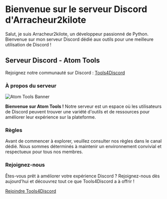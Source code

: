 # Bienvenue sur le serveur Discord d'Arracheur2kilote

Salut, je suis Arracheur2kilote, un développeur passionné de Python. Bienvenue sur mon serveur Discord dédié aux outils pour une meilleure utilisation de Discord !

## Serveur Discord - Atom Tools

Rejoignez notre communauté sur Discord : [Tools4Discord](https://discord.gg/toolsfr)

### À propos du serveur

![Atom Tools Banner](https://cdn.discordapp.com/avatars/1110621699285729420/49903c58a1d02fe1066626f0dcde8e39.png?size=1024)

**Bienvenue sur Atom Tools !** Notre serveur est un espace où les utilisateurs de Discord peuvent trouver une variété d'outils et de ressources pour améliorer leur expérience sur la plateforme.

### Règles

Avant de commencer à explorer, veuillez consulter nos règles dans le canal dédié. Nous sommes déterminés à maintenir un environnement convivial et respectueux pour tous nos membres.

### Rejoignez-nous

Êtes-vous prêt à améliorer votre expérience Discord ? Rejoignez-nous dès aujourd'hui et découvrez tout ce que Tools4Discord a à offrir !

[Rejoindre Tools4Discord](https://discord.gg/toolsfr)
